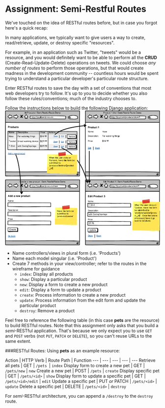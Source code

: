 # Assignment: Semi-Restful Routes

We've touched on the idea of RESTful routes before, but in case you forgot here's a quick recap:

In many applications, we typically want to give users a way to create, read/retrieve, update, or destroy specific "resources".

For example, in an application such as Twitter, "tweets" would be a resource, and you would definitely want to be able to perform all the **CRUD** (Create-Read-Update-Delete) operations on tweets. We could choose *any number of routes* to perform those operations, but that would create madness in the development community -- countless hours would be spent trying to understand a particular developer's particular route structure.

Enter RESTful routes to save the day with a set of conventions that most web developers try to follow. It's up to you to decide whether you also follow these rules/conventions; much of the industry chooses to.

Follow the instructions below to build the following Django application:
![restful](/restfulRoutes.png "restful route assignment")

+ Name controllers/views in plural form (i.e. 'Products')
+ Name each model singular (i.e. 'Product')
+ Create 7 methods in your view/controller; refer to the routes in the wireframe for guidance
  + `index`: Display all products
  + `show`: Display a particular product
  + `new`: Display a form to create a new product
  + `edit`: Display a form to update a product
  + `create`: Process information to create a new product
  + `update`: Process information from the edit form and update the particular product
  + `destroy`: Remove a product

Feel free to reference the following table (in this case **pets** are the resource) to build RESTful routes. Note that this assignment only asks that you build a *semi*-RESTful application. That's because we only expect you to use `GET` and `POST` verbs (not `PUT`, `PATCH` or `DELETE`), so you can't reuse URLs to the same extent.

###RESTful Routes:
Using **pets** as an example resource:

Action | HTTP Verb | Route Path | Function
 --- | --- | --- | --- | ---
Retrieve all pets | GET | `/pets `| `index`
Display form to create a new pet | GET | `/pets/new` | `new`
Create a new pet | POST | `/pets` | `create`
Display specific pet | GET | `/pets/<id>` | `show`
Display form to update a specific pet | GET | `/pets/<id>/edit` | `edit`
Update a specific pet | PUT *or* PATCH | `/pets/<id>` | `update`
Delete a specific pet | DELETE | `/pets/<id>` | `destroy`

For *semi*-RESTful architecture, you can append a `/destroy` to the `destroy` route.
